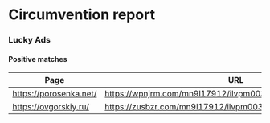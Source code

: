 # Circumvention report

### Lucky Ads

#### Positive matches

| Page | URL |
| --- | --- |
| https://porosenka.net/ | https://wpnjrm.com/mn9l17912/ilvpm003y/oln/786/vqu768kypc01r |
| https://ovgorskiy.ru/ | https://zusbzr.com/mn9l17912/ilvpm003y/oln/786/vqu768kypc01r |

